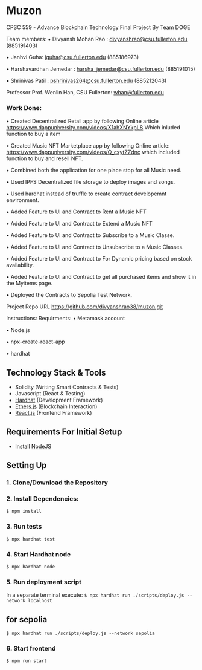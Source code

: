 # Muzon
CPSC 559 - Advance Blockchain Technology  Final Project By Team DOGE

Team members: • Divyansh Mohan Rao : divyanshrao@csu.fullerton.edu (885191403)

• Janhvi Guha: jguha@csu.fullerton.edu (885186973)

• Harshavardhan Jemedar : harsha_jemedar@csu.fullerton.edu (885191015)

• Shrinivas Patil : pshrinivas264@csu.fullerton.edu (885212043)

Professor Prof. Wenlin Han, CSU Fullerton: whan@fullerton.edu

### Work Done:


• Created Decentralized Retail app by following Online article https://www.dappuniversity.com/videos/X1ahXNYkpL8 Which inluded function to buy a item

• Created Music NFT Marketplace app by following Online article: https://www.dappuniversity.com/videos/Q_cxytZZdnc which included function to buy and resell NFT.

• Combined both the application for one place stop for all Music need.

• Used IPFS Decentralized file storage to deploy images and songs.

• Used hardhat instead of truffle to create contract developemnt environment.

• Added Feature to UI and Contract to Rent a Music NFT

• Added Feature to UI and Contract to Extend a Music NFT

• Added Feature to UI and Contract to Subscribe to a Music Classe.

• Added Feature to UI and Contract to Unsubscribe to a Music Classes.

• Added Feature to UI and Contract to For Dynamic pricing based on stock availability.

• Added Feature to UI and Contract to get all purchased items and show it in the Myitems page.

• Deployed the Contracts to Sepolia Test Network.






Project Repo URL https://github.com/divyanshrao38/muzon.git

Instructions: Requirments: • Metamask account

• Node.js

• npx-create-react-app

• hardhat
## Technology Stack & Tools

- Solidity (Writing Smart Contracts & Tests)
- Javascript (React & Testing)
- [Hardhat](https://hardhat.org/) (Development Framework)
- [Ethers.js](https://docs.ethers.io/v5/) (Blockchain Interaction)
- [React.js](https://reactjs.org/) (Frontend Framework)

## Requirements For Initial Setup
- Install [NodeJS](https://nodejs.org/en/)

## Setting Up
### 1. Clone/Download the Repository

### 2. Install Dependencies:
`$ npm install`

### 3. Run tests
`$ npx hardhat test`

### 4. Start Hardhat node
`$ npx hardhat node`

### 5. Run deployment script
In a separate terminal execute:
`$ npx hardhat run ./scripts/deploy.js --network localhost`

## for sepolia
`$ npx hardhat run ./scripts/deploy.js --network sepolia`

### 6. Start frontend
`$ npm run start`